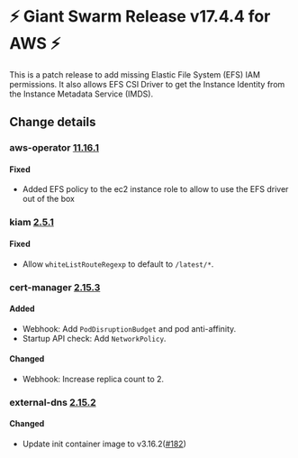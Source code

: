 # :zap: Giant Swarm Release v17.4.4 for AWS :zap:

This is a patch release to add missing Elastic File System (EFS) IAM permissions. It also allows EFS CSI Driver to get the Instance Identity from the Instance Metadata Service (IMDS).

## Change details


### aws-operator [11.16.1](https://github.com/giantswarm/aws-operator/releases/tag/v11.16.1)

#### Fixed
- Added EFS policy to the ec2 instance role to allow to use the EFS driver out of the box



### kiam [2.5.1](https://github.com/giantswarm/kiam-app/releases/tag/v2.5.1)

#### Fixed
- Allow `whiteListRouteRegexp` to default to `/latest/*`.



### cert-manager [2.15.3](https://github.com/giantswarm/cert-manager-app/releases/tag/v2.15.3)

#### Added
- Webhook: Add `PodDisruptionBudget` and pod anti-affinity.
- Startup  API check: Add `NetworkPolicy`.
#### Changed
- Webhook: Increase replica count to 2.



### external-dns [2.15.2](https://github.com/giantswarm/external-dns-app/releases/tag/v2.15.2)

#### Changed
- Update init container image to v3.16.2([#182](https://github.com/giantswarm/external-dns-app/pull/182))



